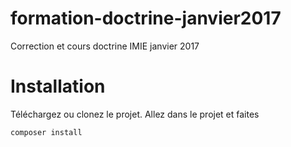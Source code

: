 # formation-doctrine-janvier2017
Correction et cours doctrine IMIE janvier 2017

# Installation

Téléchargez ou clonez le projet.
Allez dans le projet et faites 

```
composer install
```
